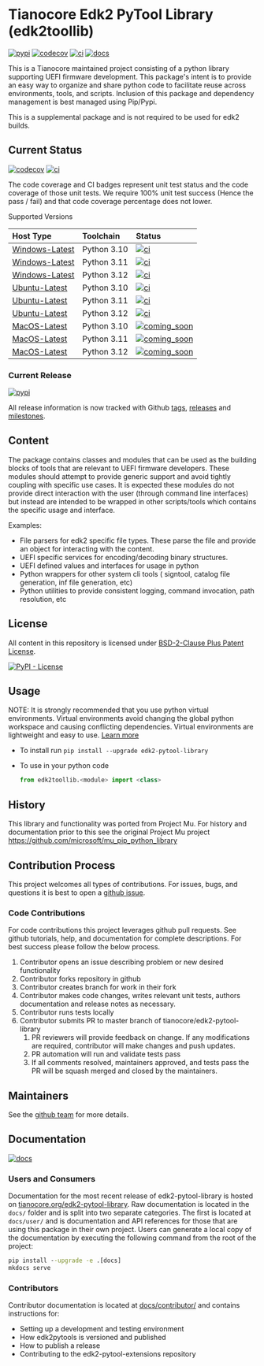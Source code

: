 # Tianocore Edk2 PyTool Library (edk2toollib)

[![pypi]][_pypi]
[![codecov]][_codecov]
[![ci]][_ci]
[![docs]][_docs]

This is a Tianocore maintained project consisting of a python library supporting
UEFI firmware development.  This package's intent is to provide an easy way to
organize and share python code to facilitate reuse across environments, tools,
and scripts.  Inclusion of this package and dependency management is best
managed using Pip/Pypi.

This is a supplemental package and is not required to be used for edk2 builds.

## Current Status

[![codecov]][_codecov]
[![ci]][_ci]

The code coverage and CI badges represent unit test status and the code coverage
of those unit tests. We require 100% unit test success (Hence the pass / fail)
and that code coverage percentage does not lower.

Supported Versions

|  Host Type         |  Toolchain    |  Status
|  :---------------  |  :----------  |  :--------------------
|  [Windows-Latest]  |  Python 3.10  |  [![ci]][_ci]
|  [Windows-Latest]  |  Python 3.11  |  [![ci]][_ci]
|  [Windows-Latest]  |  Python 3.12  |  [![ci]][_ci]
|  [Ubuntu-Latest]   |  Python 3.10  |  [![ci]][_ci]
|  [Ubuntu-Latest]   |  Python 3.11  |  [![ci]][_ci]
|  [Ubuntu-Latest]   |  Python 3.12  |  [![ci]][_ci]
|  [MacOS-Latest]    |  Python 3.10  |  [![coming_soon]][_ci]
|  [MacOS-Latest]    |  Python 3.11  |  [![coming_soon]][_ci]
|  [MacOS-Latest]    |  Python 3.12  |  [![coming_soon]][_ci]

### Current Release

[![pypi]][_pypi]

All release information is now tracked with Github
 [tags](https://github.com/tianocore/edk2-pytool-library/tags),
 [releases](https://github.com/tianocore/edk2-pytool-library/releases) and
 [milestones](https://github.com/tianocore/edk2-pytool-library/milestones).

## Content

The package contains classes and modules that can be used as the building blocks
of tools that are relevant to UEFI firmware developers.  These modules should
attempt to provide generic support and avoid tightly coupling with specific use
cases.  It is expected these modules do not provide direct interaction with the
user (through command line interfaces) but instead are intended to be wrapped in
other scripts/tools which contains the specific usage and interface.

Examples:

* File parsers for edk2 specific file types.  These parse the file and provide
  an object for interacting with the content.
* UEFI specific services for encoding/decoding binary structures.
* UEFI defined values and interfaces for usage in python
* Python wrappers for other system cli tools ( signtool, catalog file
  generation, inf file generation, etc)
* Python utilities to provide consistent logging, command invocation, path
  resolution, etc

## License

All content in this repository is licensed under [BSD-2-Clause Plus Patent
License](license.txt).

[![PyPI -
License](https://img.shields.io/pypi/l/edk2_pytool_library.svg)](https://pypi.org/project/edk2-pytool-library/)

## Usage

NOTE: It is strongly recommended that you use python virtual environments.
Virtual environments avoid changing the global python workspace and causing
conflicting dependencies.  Virtual environments are lightweight and easy to use.
[Learn more](https://docs.python.org/3/library/venv.html)

* To install run `pip install --upgrade edk2-pytool-library`
* To use in your python code

    ```python
    from edk2toollib.<module> import <class>
    ```

## History

This library and functionality was ported from Project Mu. For history and
documentation prior to this see the original Project Mu project
<https://github.com/microsoft/mu_pip_python_library>

## Contribution Process

This project welcomes all types of contributions. For issues, bugs, and
questions it is best to open a [github
issue](https://github.com/tianocore/edk2-pytool-library/issues).

### Code Contributions

For code contributions this project leverages github pull requests.  See github
tutorials, help, and documentation for complete descriptions. For best success
please follow the below process.

1. Contributor opens an issue describing problem or new desired functionality
2. Contributor forks repository in github
3. Contributor creates branch for work in their fork
4. Contributor makes code changes, writes relevant unit tests, authors
   documentation and release notes as necessary.
5. Contributor runs tests locally
6. Contributor submits PR to master branch of tianocore/edk2-pytool-library
    1. PR reviewers will provide feedback on change.  If any modifications are
       required, contributor will make changes and push updates.
    2. PR automation will run and validate tests pass
    3. If all comments resolved, maintainers approved, and tests pass the PR
       will be squash merged and closed by the maintainers.

## Maintainers

See the [github
team](https://github.com/orgs/tianocore/teams/edk-ii-tool-maintainers) for more
details.

## Documentation

[![docs]][_docs]

### Users and Consumers

Documentation for the most recent release of edk2-pytool-library is hosted on
[tianocore.org/edk2-pytool-library](https://www.tianocore.org/edk2-pytool-library/).
Raw documentation is located in the ```docs/``` folder and is split into two
separate categories. The first is located at ```docs/user/``` and is
documentation and API references for those that are using this package in their
own project. Users can generate a local copy of the documentation by executing the
following command from the root of the project:

```cmd
pip install --upgrade -e .[docs]
mkdocs serve
```

### Contributors

Contributor documentation is located at [docs/contributor/](https://github.com/tianocore/edk2-pytool-library/tree/master/docs/contributor)
 and contains instructions for:

* Setting up a development and testing environment
* How edk2pytools is versioned and published
* How to publish a release
* Contributing to the edk2-pytool-extensions repository

[codecov]: https://codecov.io/gh/tianocore/edk2-pytool-library/branch/master/graph/badge.svg
[_codecov]: https://codecov.io/gh/tianocore/edk2-pytool-extensions/
[pypi]: https://img.shields.io/pypi/v/edk2_pytool_library.svg
[_pypi]: https://pypi.org/project/edk2-pytool-library/
[ci]: https://github.com/tianocore/edk2-pytool-library/actions/workflows/run-ci.yml/badge.svg?branch=master
[_ci]: https://github.com/tianocore/edk2-pytool-library/actions/workflows/run-ci.yml
[Windows-Latest]: https://github.com/actions/runner-images
[Ubuntu-Latest]: https://github.com/actions/runner-images
[MacOS-Latest]: https://github.com/actions/runner-images
[docs]: https://img.shields.io/website?label=docs&url=https%3A%2F%2Fwww.tianocore.org%2Fedk2-pytool-library%2F
[_docs]: https://www.tianocore.org/edk2-pytool-library/
[coming_soon]: https://img.shields.io/badge/CI-coming_soon-blue
